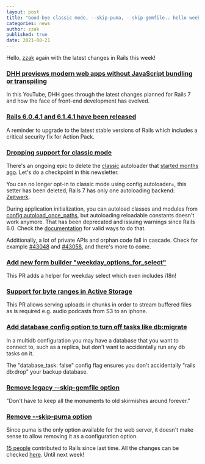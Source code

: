 ```yaml
---
layout: post
title: "Good-bye classic mode, --skip-puma, --skip-gemfile.. hello weekday_options_for_select!"
categories: news
author: zzak
published: true
date: 2021-08-21
---
```


Hello, [zzak](https://github.com/zzak) again with the latest changes in Rails this week!

### [DHH previews modern web apps without JavaScript bundling or transpiling](https://www.youtube.com/watch?v=PtxZvFnL2i0)

In this YouTube, DHH goes through the latest changes planned for Rails 7 and how the face of front-end development has evolved.

### [Rails 6.0.4.1 and 6.1.4.1 have been released](https://rubyonrails.org/2021/8/19/Rails-6-0-4-1-and-6-1-4-1-have-been-released)

A reminder to upgrade to the latest stable versions of Rails which includes a critical security fix for Action Pack.

### [Dropping support for classic mode]()

There's an ongoing epic to delete the [classic](https://guides.rubyonrails.org/v6.1/autoloading_and_reloading_constants_classic_mode.html) autoloader that [started months ago](https://github.com/rails/rails/commit/0d523d83657ce7066f25d87f6f094e804590e1e8). Let's do a checkpoint in this newsletter.  
  
You can no longer opt-in to classic mode using config.autoloader=, this setter has been deleted, Rails 7 has only one autoloading backend: [Zeitwerk](https://github.com/fxn/zeitwerk).  
  
During application initialization, you can autoload classes and modules from [config.autoload\_once\_paths](https://edgeguides.rubyonrails.org/autoloading_and_reloading_constants.html#config-autoload-once-paths), but autoloading reloadable constants doesn't work anymore. That has been deprecated and issuing warnings since Rails 6.0. Check the [documentation](https://edgeguides.rubyonrails.org/autoloading_and_reloading_constants.html#autoloading-when-the-application-boots) for valid ways to do that.  
  
Additionally, a lot of private APIs and orphan code fall in cascade. Check for example [#43048](https://github.com/rails/rails/pull/43048) and [#43058](https://github.com/rails/rails/pull/43058), and there's more to come.

### [Add new form builder "weekday_options_for_select" ](https://github.com/rails/rails/pull/42979)

This PR adds a helper for weekday select which even includes i18n!

### [Support for byte ranges in Active Storage](https://github.com/rails/rails/pull/41437)

This PR allows serving uploads in chunks in order to stream buffered files as is required e.g. audio podcasts from S3 to an iphone.

### [Add database config option to turn off tasks like db:migrate](https://github.com/rails/rails/pull/42794)

In a multidb configuration you may have a database that you want to connect to, such as a replica, but don't want to accidentally run any db tasks on it.  
  
The "database\_task: false" config flag ensures you don't accidentally "rails db:drop" your backup database.

### [Remove legacy --skip-gemfile option](https://github.com/rails/rails/pull/42996)

"Don't have to keep all the monuments to old skirmishes around forever."

### [Remove --skip-puma option](https://github.com/rails/rails/pull/42998)

Since puma is the only option available for the web server, it doesn't make sense to allow removing it as a configuration option.

[15 people](https://contributors.rubyonrails.org/contributors/in-time-window/20210814-20210821) contributed to Rails since last time. All the changes can be checked [here](https://github.com/rails/rails/compare/@%7B2021-08-14%7D...main@%7B2021-08-21%7D). Until next week!
